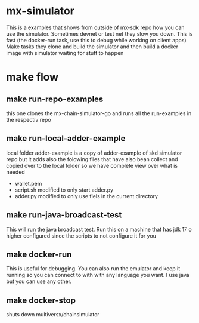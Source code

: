 # mx-simulator

This is a examples that shows from outside of mx-sdk repo how you can use the simulator. 
Sometimes devnet or test net they slow you down. This is fast (the docker-run task, use this to debug while working on client apps)
Make tasks they clone and build the simulator and then build a docker image with simulator waiting for
stuff to happen

# make flow

## make run-repo-examples 
this one clones the mx-chain-simulator-go and runs all the run-examples in the respectiv repo

## make run-local-adder-example
local folder adder-example is a copy of adder-example of skd simulator repo but it adds also the folowing files that have also bean collect and copied over to the local folder so we have complete view over what is needed
  - wallet.pem
  - script.sh modified to only start adder.py
  - adder.py modified to only use fiels in the current directory

## make run-java-broadcast-test
This will run the java broadcast test. Run this on a machine that has jdk 17 o higher configured since the scripts to not configure it for you 

## make docker-run
This is useful for debugging. 
You can also run the emulator and keep it running so you can connect to with with any 
language you want. I use java but you can use any other. 

## make docker-stop
shuts down multiversx/chainsimulator

